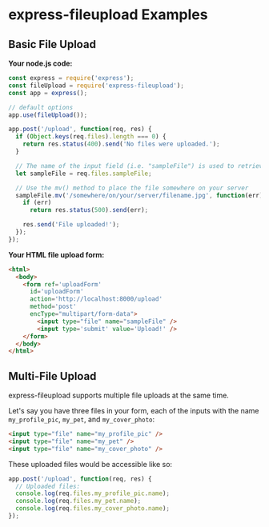 # express-fileupload Examples

## Basic File Upload
**Your node.js code:**
```javascript
const express = require('express');
const fileUpload = require('express-fileupload');
const app = express();

// default options
app.use(fileUpload());

app.post('/upload', function(req, res) {
  if (Object.keys(req.files).length === 0) {
    return res.status(400).send('No files were uploaded.');
  }

  // The name of the input field (i.e. "sampleFile") is used to retrieve the uploaded file
  let sampleFile = req.files.sampleFile;

  // Use the mv() method to place the file somewhere on your server
  sampleFile.mv('/somewhere/on/your/server/filename.jpg', function(err) {
    if (err)
      return res.status(500).send(err);

    res.send('File uploaded!');
  });
});
```

**Your HTML file upload form:**
```html
<html>
  <body>
    <form ref='uploadForm' 
      id='uploadForm' 
      action='http://localhost:8000/upload' 
      method='post' 
      encType="multipart/form-data">
        <input type="file" name="sampleFile" />
        <input type='submit' value='Upload!' />
    </form>     
  </body>
</html>
```

## Multi-File Upload
express-fileupload supports multiple file uploads at the same time.

Let's say you have three files in your form, each of the inputs with the name `my_profile_pic`, `my_pet`, and `my_cover_photo`:
```html
<input type="file" name="my_profile_pic" />
<input type="file" name="my_pet" />
<input type="file" name="my_cover_photo" />
```

These uploaded files would be accessible like so:
```javascript
app.post('/upload', function(req, res) {
  // Uploaded files:
  console.log(req.files.my_profile_pic.name);
  console.log(req.files.my_pet.name);
  console.log(req.files.my_cover_photo.name);
});
```

